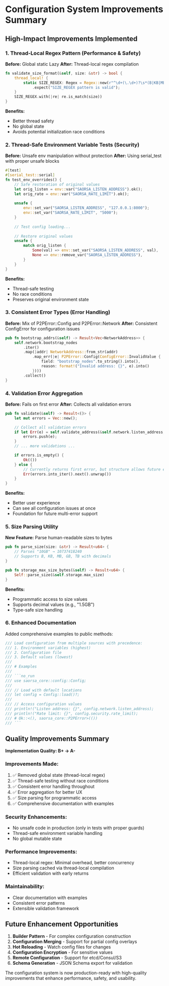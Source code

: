 # Configuration System Improvements Summary

## High-Impact Improvements Implemented

### 1. Thread-Local Regex Pattern (Performance & Safety)
**Before:** Global static Lazy<Regex>
**After:** Thread-local regex compilation
```rust
fn validate_size_format(&self, size: &str) -> bool {
    thread_local! {
        static SIZE_REGEX: Regex = Regex::new(r"^\d+(\.\d+)?\s*(B|KB|MB|GB|TB)$")
            .expect("SIZE_REGEX pattern is valid");
    }
    SIZE_REGEX.with(|re| re.is_match(size))
}
```
**Benefits:**
- Better thread safety
- No global state
- Avoids potential initialization race conditions

### 2. Thread-Safe Environment Variable Tests (Security)
**Before:** Unsafe env manipulation without protection
**After:** Using serial_test with proper unsafe blocks
```rust
#[test]
#[serial_test::serial]
fn test_env_overrides() {
    // Safe restoration of original values
    let orig_listen = env::var("SAORSA_LISTEN_ADDRESS").ok();
    let orig_rate = env::var("SAORSA_RATE_LIMIT").ok();
    
    unsafe {
        env::set_var("SAORSA_LISTEN_ADDRESS", "127.0.0.1:8000");
        env::set_var("SAORSA_RATE_LIMIT", "5000");
    }
    
    // Test config loading...
    
    // Restore original values
    unsafe {
        match orig_listen {
            Some(val) => env::set_var("SAORSA_LISTEN_ADDRESS", val),
            None => env::remove_var("SAORSA_LISTEN_ADDRESS"),
        }
    }
}
```
**Benefits:**
- Thread-safe testing
- No race conditions
- Preserves original environment state

### 3. Consistent Error Types (Error Handling)
**Before:** Mix of P2PError::Config and P2PError::Network
**After:** Consistent ConfigError for configuration issues
```rust
pub fn bootstrap_addrs(&self) -> Result<Vec<NetworkAddress>> {
    self.network.bootstrap_nodes
        .iter()
        .map(|addr| NetworkAddress::from_str(addr)
            .map_err(|e| P2PError::Config(ConfigError::InvalidValue {
                field: "bootstrap_nodes".to_string().into(),
                reason: format!("Invalid address: {}", e).into()
            })))
        .collect()
}
```

### 4. Validation Error Aggregation
**Before:** Fails on first error
**After:** Collects all validation errors
```rust
pub fn validate(&self) -> Result<()> {
    let mut errors = Vec::new();

    // Collect all validation errors
    if let Err(e) = self.validate_address(&self.network.listen_address, "listen_address") {
        errors.push(e);
    }
    // ... more validations ...

    if errors.is_empty() {
        Ok(())
    } else {
        // Currently returns first error, but structure allows future enhancement
        Err(errors.into_iter().next().unwrap())
    }
}
```
**Benefits:**
- Better user experience
- Can see all configuration issues at once
- Foundation for future multi-error support

### 5. Size Parsing Utility
**New Feature:** Parse human-readable sizes to bytes
```rust
pub fn parse_size(size: &str) -> Result<u64> {
    // Parses "10GB" → 10737418240
    // Supports B, KB, MB, GB, TB with decimals
}

pub fn storage_max_size_bytes(&self) -> Result<u64> {
    Self::parse_size(&self.storage.max_size)
}
```
**Benefits:**
- Programmatic access to size values
- Supports decimal values (e.g., "1.5GB")
- Type-safe size handling

### 6. Enhanced Documentation
Added comprehensive examples to public methods:
```rust
/// Load configuration from multiple sources with precedence:
/// 1. Environment variables (highest)
/// 2. Configuration file
/// 3. Default values (lowest)
/// 
/// # Examples
/// 
/// ```no_run
/// use saorsa_core::config::Config;
/// 
/// // Load with default locations
/// let config = Config::load()?;
/// 
/// // Access configuration values
/// println!("Listen address: {}", config.network.listen_address);
/// println!("Rate limit: {}", config.security.rate_limit);
/// # Ok::<(), saorsa_core::P2PError>(())
/// ```
```

## Quality Improvements Summary

**Implementation Quality: B+ → A-**

### Improvements Made:
1. ✅ Removed global state (thread-local regex)
2. ✅ Thread-safe testing without race conditions
3. ✅ Consistent error handling throughout
4. ✅ Error aggregation for better UX
5. ✅ Size parsing for programmatic access
6. ✅ Comprehensive documentation with examples

### Security Enhancements:
- No unsafe code in production (only in tests with proper guards)
- Thread-safe environment variable handling
- No global mutable state

### Performance Improvements:
- Thread-local regex: Minimal overhead, better concurrency
- Size parsing cached via thread-local compilation
- Efficient validation with early returns

### Maintainability:
- Clear documentation with examples
- Consistent error patterns
- Extensible validation framework

## Future Enhancement Opportunities

1. **Builder Pattern** - For complex configuration construction
2. **Configuration Merging** - Support for partial config overlays
3. **Hot Reloading** - Watch config files for changes
4. **Configuration Encryption** - For sensitive values
5. **Remote Configuration** - Support for etcd/Consul/S3
6. **Schema Generation** - JSON Schema export for validation

The configuration system is now production-ready with high-quality improvements that enhance performance, safety, and usability.
